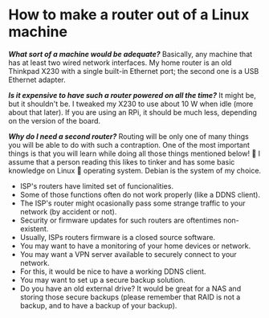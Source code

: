 # How to make a router out of a Linux machine

***What sort of a machine would be adequate?*** Basically, any machine that has at least two wired network interfaces.
My home router is an old Thinkpad X230 with a single built-in Ethernet port; the second
one is a USB Ethernet adapter.

***Is it expensive to have such a router powered on all the time?*** It might be, but it shouldn't
be. I tweaked my X230 to use about 10 W when idle (more about that later). If you are using
an RPi, it should be much less, depending on the version of the board.

***Why do I need a second router?*** Routing will be only one of many things you will be able to
do with such a contraption. One of the most important things is that you will learn
while doing all those things mentioned below! :open_book: I assume that a person reading this likes to tinker
and has some basic knowledge on Linux :penguin: operating system. Debian is the system of my choice.

* ISP's routers have limited set of funcionalities.
* Some of those functions often do not work properly (like a DDNS client).
* The ISP's router might ocasionally pass some strange traffic to
  your network (by accident or not).
* Security or firmware updates for such routers are oftentimes non-existent.
* Usually, ISPs routers firmware is a closed source software.
* You may want to have a monitoring of your home devices or network.
* You may want a VPN server available to securely connect to your network.
* For this, it would be nice to have a working DDNS client.
* You may want to set up a secure backup solution.
* Do you have an old external drive? It would be great for a NAS and storing those
  secure backups (please remember that RAID is not a backup, and to have a backup of your backup).
